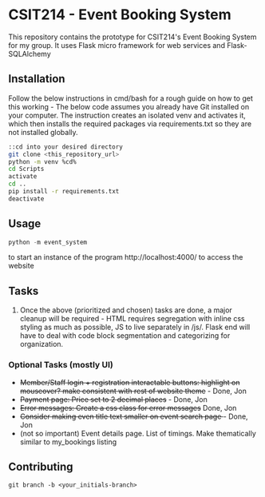# CSIT214 - Event Booking System

This repository contains the prototype for CSIT214's Event Booking System for my group. It uses Flask micro framework for web services and Flask-SQLAlchemy

## Installation

Follow the below instructions in cmd/bash for a rough guide on how to get this working - The below code assumes you already have Git installed on your computer. The instruction creates an isolated venv and activates it, which then installs the required packages via requirements.txt so they are not installed globally.
```bash
::cd into your desired directory
git clone <this_repository_url>
python -m venv %cd%
cd Scripts
activate
cd ..
pip install -r requirements.txt
deactivate
```

## Usage
```python
python -m event_system
```
to start an instance of the program
http://localhost:4000/ to access the website


## Tasks
1. Once the above (prioritized and chosen) tasks are done, a major cleanup will be required - HTML requires segregation with inline css styling as much as possible, JS to live separately in /js/. Flask end will have to deal with code block segmentation and categorizing for organization.

### Optional Tasks (mostly UI)
- <s>Member/Staff login + registration interactable buttons: highlight on mouseover? make consistent with rest of website theme</s> - Done, Jon
- <s>Payment page: Price set to 2 decimal places</s> - Done, Jon
- <s> Error messages: Create a css class for error messages</s> Done, Jon
- <s>Consider making even title text smaller on event search page </s> - Done, Jon
- (not so important) Event details page. List of timings. Make thematically similar to my_bookings listing


## Contributing
```git
git branch -b <your_initials-branch>
```
